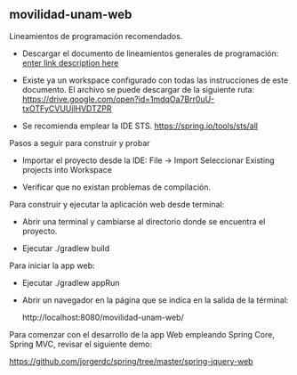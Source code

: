 ## movilidad-unam-web

Lineamientos de programación recomendados.

* Descargar el documento de lineamientos generales de programación:
  [enter link description here](https://drive.google.com/open?id=1mkrT1ZZFNAUtTvskoIefzD2eNjpiZPXG)

* Existe ya un workspace configurado con todas las instrucciones de este
  documento.  El archivo se puede descargar de la siguiente ruta:
  https://drive.google.com/open?id=1mdqOa7Brr0uU-txOTFyCVUUjlHVDTZPR
  
* Se recomienda emplear la IDE STS.
  https://spring.io/tools/sts/all

Pasos a seguir para construir y probar

*  Importar el proyecto desde la IDE:  File -> Import
   Seleccionar  Existing projects into Workspace

* Verificar que no existan problemas de compilación.

Para construir y ejecutar la aplicación web desde terminal:

* Abrir una terminal y cambiarse al directorio donde se encuentra el proyecto.

* Ejecutar  ./gradlew build

Para iniciar la app web:

* Ejecutar   ./gradlew appRun

* Abrir un navegador en la página que se indica en la salida de la términal:
  
  http://localhost:8080/movilidad-unam-web/


Para comenzar con el desarrollo de la app Web empleando Spring Core, Spring MVC,
revisar el siguiente demo:

 https://github.com/jorgerdc/spring/tree/master/spring-jquery-web


  


<!--stackedit_data:
eyJoaXN0b3J5IjpbMTMwNTI4NDQ1XX0=
-->